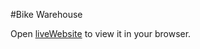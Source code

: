 #Bike Warehouse


Open [liveWebsite](https://warehouse-82822.firebaseapp.com/) to view it in your browser.
